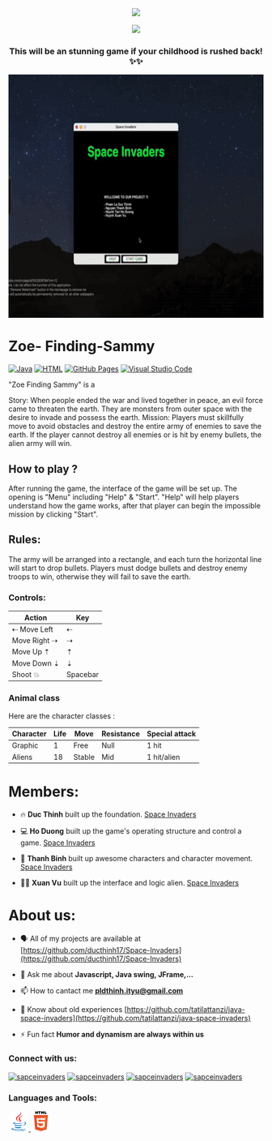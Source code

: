 <p align="center">
  <!-- Typing SVG by DenverCoder1 - https://github.com/DenverCoder1/readme-typing-svg -->
    <a href="https://github.com/ducthinh17/Space-Invaders">
    <img src="https://readme-typing-svg.demolab.com?font=Fira+Code&size=35&pause=1000&color=538CF7&width=550&lines=Wellcome+to+Where's+Sammy )](https://git.io/typing-svg" /> </a>
</p>

<p align="center">
  <!-- Typing SVG by DenverCoder1 - https://github.com/DenverCoder1/readme-typing-svg -->
    <a href="https://github.com/ducthinh17/Space-Invaders">
    <img src="https://readme-typing-svg.demolab.com?font=Fira+Code&size=30&duration=1&pause=1000&color=538CF7&multiline=true&width=430&lines=Group's+name:Where's+Sammy )](https://git.io/typing-svg" /> </a>
</p>

<h3 align="center">This will be an stunning game if your childhood is rushed back! ✨✨</h3>

<p align="center" > <img align="center" alt = "gif" src = "https://github.com/ducthinh17/Space-Invaders/blob/master/demo_2.gif" width="640" height="480" /></p>

# Zoe- Finding-Sammy
<p>
<a href="#"><img alt="Java" src="https://custom-icon-badges.demolab.com/badge/Java-007396.svg?logo=java&logoColor=white"></a>
<a href="#"><img alt="HTML" src="https://img.shields.io/badge/HTML-E34F26.svg?logo=html5&logoColor=white"></a>  
<a href="#"><img alt="GitHub Pages" src="https://img.shields.io/badge/GitHub%20Pages-327FC7.svg?logo=github&logoColor=white"></a>
<a href="#"><img alt="Visual Studio Code" src="https://img.shields.io/badge/Visual%20Studio%20Code-0078d7.svg?logo=visual-studio-code&logoColor=white"></a>
</p>
"Zoe Finding Sammy" is a

Story:
When people ended the war and lived together in peace, an evil force came to threaten the earth. They are monsters from outer space with the desire to invade and possess the earth.
Mission:
Players must skillfully move to avoid obstacles and destroy the entire army of enemies to save the earth. If the player cannot destroy all enemies or is hit by enemy bullets, the alien army will win.

## How to play ?

After running the game, the interface of the game will be set up. The opening is "Menu" including "Help" & "Start". "Help" will help players understand how the game works, after that player can begin the impossible mission by clicking "Start". 

## Rules:
The army will be arranged into a rectangle, and each turn the horizontal line will start to drop bullets. Players must dodge bullets and destroy enemy troops to win, otherwise they will fail to save the earth.

### Controls:
| Action | Key      |
|--------|----------|
| ⇠ Move Left   | ⇠      |
| Move Right ⇢  | ⇢      |
| Move Up ⇡  | ⇡     |
| Move Down ⇣  | ⇣      |
| Shoot 💥 | Spacebar |

### Animal class

Here are the character classes :

|Character | Life | Move | Resistance | Special attack |
|---|---|---|---|---|
|Graphic | 1 | Free | Null | 1 hit |
|Aliens | 18 | Stable | Mid | 1 hit/alien |




# Members:


- 🔥  **Duc Thinh** built up the foundation. [Space Invaders](https://trello.com/b/oDNva2Dq/gameoop)

- 💻  **Ho Duong** built up the game's operating structure and control a game. [Space Invaders](https://trello.com/b/oDNva2Dq/gameoop)

- 👯 **Thanh Binh** built up awesome characters and character movement. [Space Invaders](https://drive.google.com/drive/folders/1hrMVdN93PPVSPFdY2lL9iqEGDGTTqSih?fbclid=IwAR2EgnqrkEP-ZIvGy4MQxNLaJjPvZc7iN_xB2eU5k6UmcKG-y6a3PIQxecw)

- 👨‍💻  **Xuan Vu** built up the interface and logic alien. [Space Invaders](https://drive.google.com/drive/folders/1RXnYjc-ag83Cl-mcMIOSnnT-prjgDq4Q?fbclid=IwAR2EgnqrkEP-ZIvGy4MQxNLaJjPvZc7iN_xB2eU5k6UmcKG-y6a3PIQxecw)
  
# About us:

- 🗣 All of my projects are available at [https://github.com/ducthinh17/Space-Invaders](https://github.com/ducthinh17/Space-Invaders)

- 💬 Ask me about **Javascript, Java swing, JFrame,...**

- 📫 How to cantact me **pldthinh.ityu@gmail.com**

- 📄 Know about old experiences [https://github.com/tatilattanzi/java-space-invaders](https://github.com/tatilattanzi/java-space-invaders)

- ⚡ Fun fact **Humor and dynamism are always within us**

<h3 align="left">Connect with us:</h3>
<p align="left">
<a href="https://twitter.com/sapceinvaders" target="blank"><img align="center" src="https://raw.githubusercontent.com/rahuldkjain/github-profile-readme-generator/master/src/images/icons/Social/twitter.svg" alt="sapceinvaders" height="30" width="40" /></a>
<a href="https://linkedin.com/in/sapceinvaders" target="blank"><img align="center" src="https://raw.githubusercontent.com/rahuldkjain/github-profile-readme-generator/master/src/images/icons/Social/linked-in-alt.svg" alt="sapceinvaders" height="30" width="40" /></a>
<a href="https://instagram.com/sapceinvaders" target="blank"><img align="center" src="https://raw.githubusercontent.com/rahuldkjain/github-profile-readme-generator/master/src/images/icons/Social/instagram.svg" alt="sapceinvaders" height="30" width="40" /></a>
<a href="https://www.youtube.com/c/sapceinvaders" target="blank"><img align="center" src="https://raw.githubusercontent.com/rahuldkjain/github-profile-readme-generator/master/src/images/icons/Social/youtube.svg" alt="sapceinvaders" height="30" width="40" /></a>
</p>

<h3 align="left">Languages and Tools:</h3>
<p align="left">  </a> <a href="https://www.java.com" target="_blank" rel="noreferrer"> <img src="https://raw.githubusercontent.com/devicons/devicon/master/icons/java/java-original.svg" alt="java" width="40" height="40"/> </a>
<a href="https://www.w3.org/html/" target="_blank" rel="noreferrer"> <img src="https://raw.githubusercontent.com/devicons/devicon/master/icons/html5/html5-original-wordmark.svg" alt="html5" width="40" height="40"/> </a></p>

